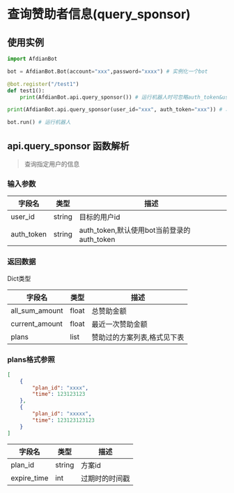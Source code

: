 # 查询赞助者信息(query_sponsor)
## 使用实例
```python
import AfdianBot

bot = AfdianBot.Bot(account="xxx",password="xxxx") # 实例化一个bot

@bot.register("/test1")
def test1():
    print(AfdianBot.api.query_sponsor()) # 运行机器人时可忽略auth_token&user_id,将自动填入bot的auth_token与消息对应的发送者

print(AfdianBot.api.query_sponsor(user_id="xxx", auth_token="xxx")) # 单用时请传入auth_token

bot.run() # 运行机器人
```

## api.query_sponsor 函数解析

> 查询指定用户的信息

### 输入参数
| 字段名        | 类型     | 描述                                |
|------------|--------|-----------------------------------|
| user_id    | string | 目标的用户id                           |
| auth_token | string | auth_token,默认使用bot当前登录的auth_token |

### 返回数据
Dict类型

| 字段名            | 类型    | 描述             |
|----------------|-------|----------------|
| all_sum_amount | float | 总赞助金额          |
| current_amount | float | 最近一次赞助金额       |
| plans          | list  | 赞助过的方案列表,格式见下表 |

### plans格式参照
```json
[
    {
        "plan_id": "xxxx",
        "time": 123123123
    },
    {
        "plan_id": "xxxxx",
        "time": 123123123123
    }
]
```
| 字段名         | 类型     | 描述      |
|-------------|--------|---------|
| plan_id     | string | 方案id    |
| expire_time | int    | 过期时的时间戳 |